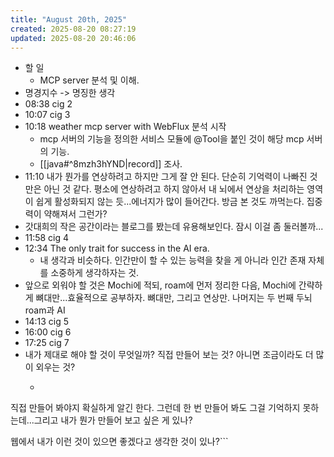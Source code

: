 ```yaml
---
title: "August 20th, 2025"
created: 2025-08-20 08:27:19
updated: 2025-08-20 20:46:06
---
```

  * 할 일
    * MCP server 분석 및 이해.
  * 명경지수 -> 명징한 생각
  * 08:38 cig 2
  * 10:07 cig 3
  * 10:18 weather mcp server with WebFlux 분석 시작
    * mcp 서버의 기능을 정의한 서비스 모듈에 @Tool을 붙인 것이 해당 mcp 서버의 기능.
    * [[java#^8mzh3hYND|record]] 조사.
  * 11:10 내가 뭔가를 연상하려고 하지만 그게 잘 안 된다. 단순히 기억력이 나빠진 것만은 아닌 것 같다. 평소에 연상하려고 하지 않아서 내 뇌에서 연상을 처리하는 영역이 쉽게 활성화되지 않는 듯...에너지가 많이 들어간다. 방금 본 것도 까먹는다. 집중력이 약해져서 그런가?
  * 갓대희의 작은 공간이라는 블로그를 봤는데 유용해보인다. 잠시 이걸 좀 둘러볼까...
  * 11:58 cig 4
  * 12:34 The only trait for success in the AI era.
    * 내 생각과 비슷하다. 인간만이 할 수 있는 능력을 찾을 게 아니라 인간 존재 자체를 소중하게 생각하자는 것.
  * 앞으로 외워야 할 것은 Mochi에 적되, roam에 먼저 정리한 다음, Mochi에 간략하게 뼈대만...효율적으로 공부하자. 뼈대만, 그리고 연상만. 나머지는 두 번째 두뇌 roam과 AI
  * 14:13 cig 5
  * 16:00 cig 6
  * 17:25 cig 7
  * 내가 제대로 해야 할 것이 무엇일까? 직접 만들어 보는 것? 아니면 조금이라도 더 많이 외우는 것?
    * ```plain text
직접 만들어 봐야지 확실하게 알긴 한다. 그런데 한 번 만들어 봐도 그걸 기억하지 못하는데...그리고 내가 뭔가 만들어 보고 싶은 게 있나?

웹에서 내가 이런 것이 있으면 좋겠다고 생각한 것이 있나?```